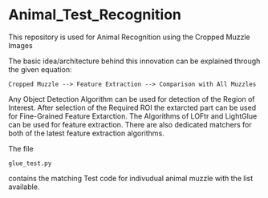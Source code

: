 # Animal_Test_Recognition
This repository is used for Animal Recognition using the Cropped Muzzle Images

The basic idea/architecture behind this innovation can be explained through the given equation: 

`````````````````````````````````````````````````````````````````````
Cropped Muzzle --> Feature Extraction --> Comparison with All Muzzles
`````````````````````````````````````````````````````````````````````

Any Object Detection Algorithm can be used for detection of the Region of Interest. After selection of the Required ROI the extarcted part can be used for Fine-Grained Feature Extarction.
The Algorithms of LOFtr and LightGlue can be used for feature extraction. There are also dedicated matchers for both of the latest feature extraction algorithms.

The file

````````````
glue_test.py
`````````````

contains the matching Test code for indivudual animal muzzle with the list available.

